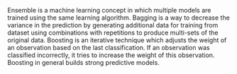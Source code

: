 Ensemble is a machine learning concept in which multiple models are trained using the same learning algorithm. Bagging is a way to decrease the variance in the prediction by generating additional data for training from dataset using combinations with repetitions to produce multi-sets of the original data. Boosting is an iterative technique which adjusts the weight of an observation based on the last classification. If an observation was classified incorrectly, it tries to increase the weight of this observation. Boosting in general builds strong predictive models.
